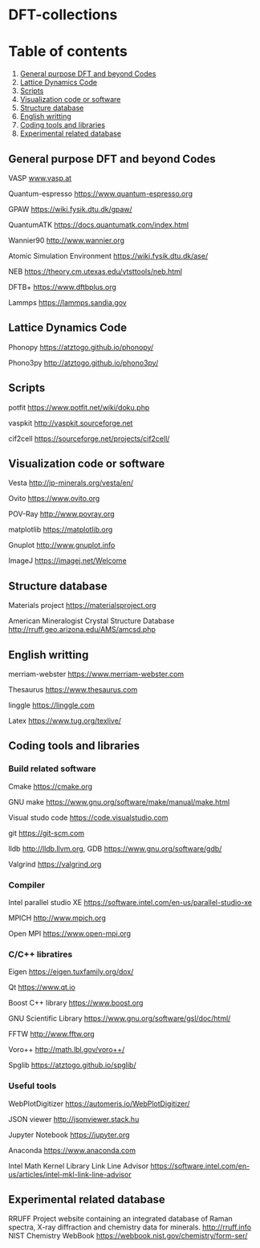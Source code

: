 # DFT-collections

# Table of contents
1. [General purpose DFT and beyond Codes](#gp_DFT_code)
2. [Lattice Dynamics Code](#phon)
3. [Scripts](#scripts)
4. [Visualization code or software](#Visualization)
5. [Structure database](#database)
6. [English writting](#writting)
7. [Coding tools and libraries](#tools)
8. [Experimental related database](#experimental)


## General purpose DFT and beyond Codes <a name="gp_DFT_code"></a>
VASP www.vasp.at

Quantum-espresso https://www.quantum-espresso.org

GPAW https://wiki.fysik.dtu.dk/gpaw/

QuantumATK https://docs.quantumatk.com/index.html

Wannier90 http://www.wannier.org

Atomic Simulation Environment https://wiki.fysik.dtu.dk/ase/

NEB https://theory.cm.utexas.edu/vtsttools/neb.html

DFTB+ https://www.dftbplus.org

Lammps https://lammps.sandia.gov



## Lattice Dynamics Code  <a name="phon"></a>
Phonopy https://atztogo.github.io/phonopy/

Phono3py http://atztogo.github.io/phono3py/


## Scripts  <a name="scripts"></a>
potfit https://www.potfit.net/wiki/doku.php

vaspkit http://vaspkit.sourceforge.net

cif2cell https://sourceforge.net/projects/cif2cell/


## Visualization code or software  <a name="Visulization"></a>
Vesta http://jp-minerals.org/vesta/en/

Ovito https://www.ovito.org

POV-Ray http://www.povray.org

matplotlib https://matplotlib.org

Gnuplot http://www.gnuplot.info

ImageJ https://imagej.net/Welcome

## Structure database  <a name="database"></a>
Materials project https://materialsproject.org

American Mineralogist Crystal Structure Database http://rruff.geo.arizona.edu/AMS/amcsd.php

## English writting  <a name="writting"></a>
merriam-webster https://www.merriam-webster.com

Thesaurus https://www.thesaurus.com

linggle https://linggle.com

Latex https://www.tug.org/texlive/


## Coding tools and libraries  <a name="tools"></a>

### Build related software
Cmake https://cmake.org

GNU make https://www.gnu.org/software/make/manual/make.html

Visual studo code https://code.visualstudio.com

git https://git-scm.com

lldb http://lldb.llvm.org,  GDB https://www.gnu.org/software/gdb/

Valgrind https://valgrind.org

### Compiler

Intel parallel studio XE https://software.intel.com/en-us/parallel-studio-xe

MPICH http://www.mpich.org

Open MPI https://www.open-mpi.org

### C/C++ libratires

Eigen  https://eigen.tuxfamily.org/dox/

Qt https://www.qt.io

Boost C++ library https://www.boost.org

GNU Scientific Library https://www.gnu.org/software/gsl/doc/html/

FFTW http://www.fftw.org

Voro++ http://math.lbl.gov/voro++/

Spglib https://atztogo.github.io/spglib/

### Useful tools

WebPlotDigitizer https://automeris.io/WebPlotDigitizer/

JSON viewer http://jsonviewer.stack.hu

Jupyter Notebook https://jupyter.org

Anaconda https://www.anaconda.com

Intel Math Kernel Library Link Line Advisor https://software.intel.com/en-us/articles/intel-mkl-link-line-advisor

## Experimental related database  <a name="experimental"></a>
RRUFF Project website containing an integrated database of Raman spectra, X-ray diffraction and chemistry data for minerals. http://rruff.info
NIST Chemistry WebBook https://webbook.nist.gov/chemistry/form-ser/
